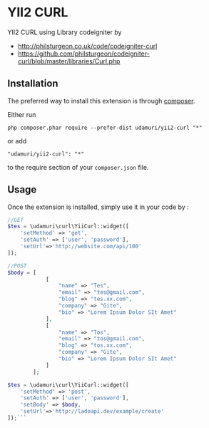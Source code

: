 YII2 CURL
=========
YII2 CURL using Library codeigniter by
- http://philsturgeon.co.uk/code/codeigniter-curl
- https://github.com/philsturgeon/codeigniter-curl/blob/master/libraries/Curl.php

Installation
------------

The preferred way to install this extension is through [composer](http://getcomposer.org/download/).

Either run

```
php composer.phar require --prefer-dist udamuri/yii2-curl "*"
```

or add

```
"udamuri/yii2-curl": "*"
```

to the require section of your `composer.json` file.


Usage
-----

Once the extension is installed, simply use it in your code by  :

```php
//GET
$tes = \udamuri\curl\YiiCurl::widget([
    'setMethod' => 'get',
    'setAuth' => ['user', 'password'],
    'setUrl'=>'http://website.com/api/100'
]);

//POST
$body = [
            [
                "name" => "Tes",
                "email" => "tes@gmail.com",
                "blog" => "tes.xx.com",
                "company" => "Gite",
                "bio" => "Lorem Ipsum Dolor SIt Amet"
            ],
            [
                "name" => "Tos",
                "email" => "tos@gmail.com",
                "blog" => "tos.xx.com",
                "company" => "Gite",
                "bio" => "Lorem Ipsum Dolor SIt Amet"
            ]
        ];

$tes = \udamuri\curl\YiiCurl::widget([
    'setMethod' => 'post',
    'setAuth' => ['user', 'password'],
    'setBody' => $body,
    'setUrl'=>'http://ladoapi.dev/example/create'
]);```
